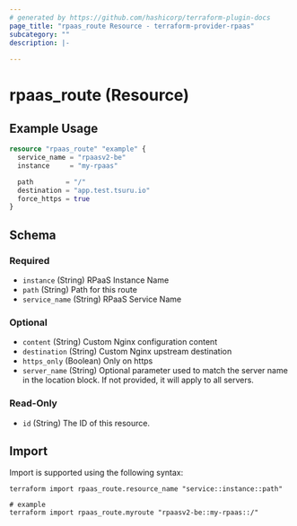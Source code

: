 ```yaml
---
# generated by https://github.com/hashicorp/terraform-plugin-docs
page_title: "rpaas_route Resource - terraform-provider-rpaas"
subcategory: ""
description: |-
  
---
```


# rpaas_route (Resource)



## Example Usage

```terraform
resource "rpaas_route" "example" {
  service_name = "rpaasv2-be"
  instance     = "my-rpaas"

  path        = "/"
  destination = "app.test.tsuru.io"
  force_https = true
}
```

<!-- schema generated by tfplugindocs -->
## Schema

### Required

- `instance` (String) RPaaS Instance Name
- `path` (String) Path for this route
- `service_name` (String) RPaaS Service Name

### Optional

- `content` (String) Custom Nginx configuration content
- `destination` (String) Custom Nginx upstream destination
- `https_only` (Boolean) Only on https
- `server_name` (String) Optional parameter used to match the server name in the location block. If not provided, it will apply to all servers.

### Read-Only

- `id` (String) The ID of this resource.

## Import

Import is supported using the following syntax:

```shell
terraform import rpaas_route.resource_name "service::instance::path"

# example
terraform import rpaas_route.myroute "rpaasv2-be::my-rpaas::/"
```
